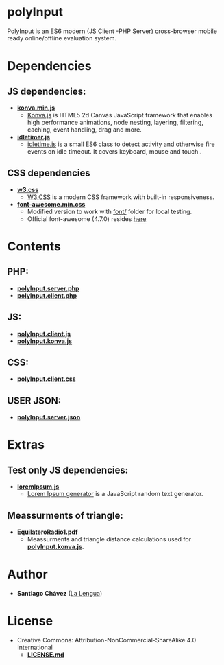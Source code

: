 # polyInput
 PolyInput is an ES6 modern (JS Client -PHP Server) cross-browser mobile ready online/offline evaluation system.

# Dependencies

## JS dependencies:

* **[konva.min.js](konva.min.js)**
  - [Konva.js](https://konvajs.org/) is HTML5 2d Canvas JavaScript framework that enables high performance animations, node nesting, layering, filtering, caching, event handling, drag and more.
* **[idletimer.js](idletimer.js)**
  - [idletime.js](https://gist.github.com/barraponto/4547ef5718fd2d31e5cdcafef0208096) is a small ES6 class to detect activity and otherwise fire events on idle timeout. It covers keyboard, mouse and touch..

## CSS dependencies

* **[w3.css](w3.css)**
  - [W3.CSS](https://www.w3schools.com/w3css/) is a modern CSS framework with built-in responsiveness.
* **[font-awesome.min.css](font-awesome.min.css)**
  - Modified version to work with [font/](font/) folder for local testing.
  - Official font-awesome (4.7.0) resides [here](https://cdnjs.com/libraries/font-awesome/4.7.0)


# Contents

## PHP:

* **[polyInput.server.php](polyInput.server.php)**
* **[polyInput.client.php](polyInput.client.php)**


## JS:

* **[polyInput.client.js](polyInput.client.js)**
* **[polyInput.konva.js](polyInput.konva.js)**


## CSS:

* **[polyInput.client.css](polyInput.client.css)**


## USER JSON:

* **[polyInput.server.json](polyInput.server.json)**


# Extras

## Test only JS dependencies:

* **[loremIpsum.js](loremIpsum.js)**
  - [Lorem Ipsum generator](https://github.com/fffilo/lorem-ipsum-js) is a JavaScript random text generator.

## Meassurments of triangle:

* **[EquilateroRadio1.pdf](EquilateroRadio1.pdf)**
  - Meassurments and triangle distance calculations used for **[polyInput.konva.js](polyInput.konva.js)**.

# Author

* **Santiago Chávez** ([La Lengua](https://lengua.la))
 
# License
* Creative Commons: Attribution-NonCommercial-ShareAlike 4.0 International
  - **[LICENSE.md](LICENSE.md)**
